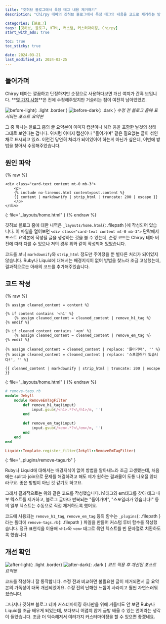 ```yaml
---
title: "깃허브 블로그에서 특정 태그 내용 제거하기"
description: "Chirpy 테마의 깃허브 블로그에서 특정 태그의 내용을 코드로 제거하는 방법을 정리합니다."

categories: [블로그]
tags: [깃허브, 블로그, HTML, 커스텀, 커스터마이징, Chirpy]
start_with_ads: true

toc: true
toc_sticky: true

date: 2024-03-21
last_modified_at: 2024-03-25
---
```


## **들어가며**

Chirpy 테마는 깔끔하고 단정하지만 순정으로 사용하다보면 개선 여지가 간혹 보입니다. **[몇 가지 사항](https://hynrng.github.io/posts/first-blog-customization/)**은 전에 수정해주었지만 거슬리는 점이 여전히 남아있었죠.

![before-light](/2024-03-21-blog-content-remove/before-light.png){: .light .border }
![before-dark](/2024-03-21-blog-content-remove/before-dark.png){: .dark }
_수정 전 블로그 홈에 표시되는 포스트 요약본_

그 중 하나는 블로그 홈의 글 요약본이 이미지 캡션이나 헤더 등을 포함한 날것의 상태 그대로 보인다는 겁니다. 위처럼 이미지 캡션이나 "들어가며" 같은 필요없는 글이 섞인 채로 표시되고 있죠. 이런건 당연히 처리가 되어있어야 하는게 아닌가 싶은데, 이번에 방법을 찾아서 수정해주었습니다.

## **원인 파악**

{% raw %}
```liquid
<div class="card-text content mt-0 mb-3">
    <p>
    {% include no-linenos.html content=post.content %}
    {{ content | markdownify | strip_html | truncate: 200 | escape }}
    </p>
</div>
```
{: file="_layouts/home.html" }
{% endraw %}

깃허브 블로그 홈에 대한 내역은 `_layouts/home.html`{: .filepath }에 작성되어 있습니다. 이 파일을 열어보면 `<div class="card-text content mt-0 mb-3">` 단락에서 포스트 요약본에 작성될 글을 생성하는 것을 볼 수 있는데, 순정 코드는 Chirpy 테마 버전에 따라 다를 수 있으나 저의 경우 위와 같이 작성되어 있었습니다.

코드를 보니 `markdownify`와 `strip_html` 정도만 주어졌을 뿐 별다른 처리가 되어있지 않습니다. Ruby나 Liquid에 대해서는 배경지식이 없어 방법을 찾느라 조금 고생했는데, 결과적으로는 아래의 코드를 추가해주었습니다.

## **코드 작성**

{% raw %}
```liquid
{% assign cleaned_content = content %}

{% if content contains '<h1' %}
    {% assign cleaned_content = cleaned_content | remove_h1_tag %}
{% endif %}

{% if cleaned_content contains '<em' %}
    {% assign cleaned_content = cleaned_content | remove_em_tag %}
{% endif %}

{% assign cleaned_content = cleaned_content | replace: '들어가며', '' %}
{% assign cleaned_content = cleaned_content | replace: '스포일러가 있습니다!', '' %}

{{ cleaned_content | markdownify | strip_html | truncate: 200 | escape }}
```
{: file="_layouts/home.html" }
{% endraw %}

```ruby
# remove-tags.rb
module Jekyll
    module RemoveEmTagFilter
        def remove_h1_tag(input)
            input.gsub(/<h1>.*?<\/h1>/m, '')
        end
        
        def remove_em_tag(input)
            input.gsub(/<em>.*?<\/em>/m, '')
        end
    end
end

Liquid::Template.register_filter(Jekyll::RemoveEmTagFilter)
```
{: file="_plugins/remove-tags.rb" }

Ruby나 Liquid에 대해서는 배경지식이 없어 방법을 알아내느라 조금 고생했는데, 처음에는 split과 join으로 문제를 해결하려고 해도 제가 원하는 결과물이 도통 나오질 않더라구요. 좋은 방법이 아닌 것 같기도 하고요.

그래서 결과적으로는 위와 같은 코드를 작성했습니다. h1태그와 em태그를 찾아 태그 내부 텍스트를 제거하고, 블로그 글마다 반복되는 "들어가며", "스포일러가 있습니다!" 등의 일부 텍스트는 수동으로 직접 제거하도록 했어요.

코드에 사용되는 `remove_h1_tag`, `remove_em_tag` 등의 함수는 `_plugins`{: .filepath }라는 폴더에 `remove-tags.rb`{: .filepath } 파일을 만들어 커스텀 루비 함수를 작성했습니다. 정규 표현식을 이용해 `<h1>`와 `<em>` 태그로 묶인 텍스트를 빈 문자열로 치환하도록 했습니다.

## **개선 확인**

![after-light](/2024-03-21-blog-content-remove/after-light.png){: .light .border}
![after-dark](/2024-03-21-blog-content-remove/after-dark.png){: .dark }
_코드 적용 후 개선된 포스트 요약본_

코드를 작성하니 잘 동작합니다. 수정 전과 비교하면 불필요한 글이 제거되면서 글 요약본의 가독성이 대폭 개선되었어요. 수정 전의 난해한 느낌이 사라지고 훨씬 자연스러워졌습니다.

그나저나 깃허브 블로그 테마 커스터마이징 하나만을 위해 거들떠도 안 보던 Ruby나 Liquid를 조금 배우게 되었는데, 보다보니 어렵지 않게 금방 배울 수 있는 언어라는 생각이 들었습니다. 조금 더 익숙해져서 여러가지 커스터마이징을 할 수 있으면 좋겠네요.